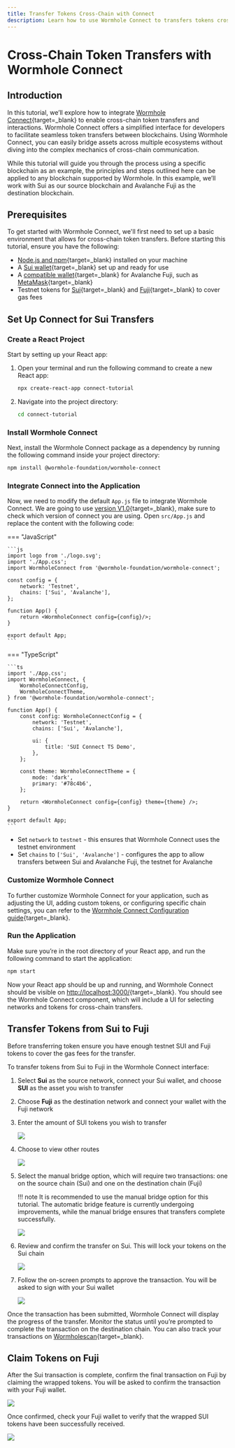 ```yaml
---
title: Transfer Tokens Cross-Chain with Connect
description: Learn how to use Wormhole Connect to transfers tokens cross-chain seamlessly between Sui and Avalanche Fuji with this step-by-step guide.
---
```


# Cross-Chain Token Transfers with Wormhole Connect

## Introduction

In this tutorial, we’ll explore how to integrate [Wormhole Connect](https://github.com/wormhole-foundation/wormhole-connect){target=\_blank} to enable cross-chain token transfers and interactions. Wormhole Connect offers a simplified interface for developers to facilitate seamless token transfers between blockchains. Using Wormhole Connect, you can easily bridge assets across multiple ecosystems without diving into the complex mechanics of cross-chain communication.

While this tutorial will guide you through the process using a specific blockchain as an example, the principles and steps outlined here can be applied to any blockchain supported by Wormhole. In this example, we’ll work with Sui as our source blockchain and Avalanche Fuji as the destination blockchain.

## Prerequisites

To get started with Wormhole Connect, we'll first need to set up a basic environment that allows for cross-chain token transfers.
Before starting this tutorial, ensure you have the following:

- [Node.js and npm](https://docs.npmjs.com/downloading-and-installing-node-js-and-npm){target=\_blank} installed on your machine
- A [Sui wallet](https://suiwallet.com/){target=\_blank} set up and ready for use
- A [compatible wallet](https://support.avax.network/en/articles/5520938-what-are-the-official-avalanche-wallets){target=\_blank} for Avalanche Fuji, such as [MetaMask](https://metamask.io/){target=\_blank} 
- Testnet tokens for [Sui](https://docs.sui.io/guides/developer/getting-started/get-coins){target=\_blank} and [Fuji](https://core.app/tools/testnet-faucet/?subnet=c&token=c){target=\_blank} to cover gas fees 

## Set Up Connect for Sui Transfers

### Create a React Project

Start by setting up your React app:

1. Open your terminal and run the following command to create a new React app:

    ```bash
    npx create-react-app connect-tutorial
    ```

2. Navigate into the project directory:

    ```bash
    cd connect-tutorial
    ```

### Install Wormhole Connect

Next, install the Wormhole Connect package as a dependency by running the following command inside your project directory:

```bash
npm install @wormhole-foundation/wormhole-connect
```

### Integrate Connect into the Application

Now, we need to modify the default `App.js` file to integrate Wormhole Connect. We are going to use [version V1.0](/docs/build/applications/connect/upgrade/){target=\_blank}, make sure to check which version of connect you are using. Open `src/App.js` and replace the content with the following code:

=== "JavaScript"

    ```js
    import logo from './logo.svg';
    import './App.css';
    import WormholeConnect from '@wormhole-foundation/wormhole-connect';

    const config = {
        network: 'Testnet',
        chains: ['Sui', 'Avalanche'],
    };

    function App() {
        return <WormholeConnect config={config}/>;
    }

    export default App;
    ``` 

=== "TypeScript"

    ```ts
    import './App.css';
    import WormholeConnect, {
        WormholeConnectConfig,
        WormholeConnectTheme,
    } from '@wormhole-foundation/wormhole-connect';

    function App() {
        const config: WormholeConnectConfig = {
            network: 'Testnet',
            chains: ['Sui', 'Avalanche'],

            ui: {
                title: 'SUI Connect TS Demo',
            },
        };

        const theme: WormholeConnectTheme = {
            mode: 'dark',
            primary: '#78c4b6',
        };

        return <WormholeConnect config={config} theme={theme} />;
    }

    export default App;
    ```

- Set `network` to `testnet` - this ensures that Wormhole Connect uses the testnet environment
- Set `chains` to `['Sui', 'Avalanche']` - configures the app to allow transfers between Sui and Avalanche Fuji, the testnet for Avalanche

### Customize Wormhole Connect

To further customize Wormhole Connect for your application, such as adjusting the UI, adding custom tokens, or configuring specific chain settings, you can refer to the [Wormhole Connect Configuration guide](/docs/build/applications/connect/configuration/#introduction){target=\_blank}. 

### Run the Application

Make sure you’re in the root directory of your React app, and run the following command to start the application:

```bash
npm start
```

Now your React app should be up and running, and Wormhole Connect should be visible on [http://localhost:3000/](http://localhost:3000/){target=\_blank}. You should see the Wormhole Connect component, which will include a UI for selecting networks and tokens for cross-chain transfers.

## Transfer Tokens from Sui to Fuji

Before transferring token ensure you have enough testnet SUI and Fuji tokens to cover the gas fees for the transfer. 

To transfer tokens from Sui to Fuji in the Wormhole Connect interface:

1. Select **Sui** as the source network, connect your Sui wallet, and choose **SUI** as the asset you wish to transfer
2. Choose **Fuji** as the destination network and connect your wallet with the Fuji network
3. Enter the amount of SUI tokens you wish to transfer

    ![](/docs/images/tutorials/connect/connect-1.webp)

4. Choose to view other routes 
    
    ![](/docs/images/tutorials/connect/connect-2.webp)

5. Select the manual bridge option, which will require two transactions: one on the source chain (Sui) and one on the destination chain (Fuji)

    !!! note
        It is recommended to use the manual bridge option for this tutorial. The automatic bridge feature is currently undergoing improvements, while the manual bridge ensures that transfers complete successfully.

    ![](/docs/images/tutorials/connect/connect-3.webp)

6. Review and confirm the transfer on Sui. This will lock your tokens on the Sui chain

    ![](/docs/images/tutorials/connect/connect-4.webp)

7. Follow the on-screen prompts to approve the transaction. You will be asked to sign with your Sui wallet

    ![](/docs/images/tutorials/connect/connect-5.webp)

Once the transaction has been submitted, Wormhole Connect will display the progress of the transfer. Monitor the status until you’re prompted to complete the transaction on the destination chain. You can also track your transactions on [Wormholescan](https://wormholescan.io/#/?network=Testnet){target=\_blank}.

## Claim Tokens on Fuji

After the Sui transaction is complete, confirm the final transaction on Fuji by claiming the wrapped tokens. You will be asked to confirm the transaction with your Fuji wallet.

![](/docs/images/tutorials/connect/connect-6.webp)

Once confirmed, check your Fuji wallet to verify that the wrapped SUI tokens have been successfully received.

![](/docs/images/tutorials/connect/connect-7.webp)

<!-- will update once the repos are on the wormhole github
## Resources

If you'd like to explore the complete project or need a reference while following this tutorial, you can find the complete codebase in the [Sui-Connect GitHub repository](){target=\_blank}. 

-->